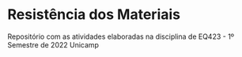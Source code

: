 # Resistência dos Materiais
Repositório com as atividades elaboradas na disciplina de EQ423 - 1º Semestre de 2022 Unicamp
